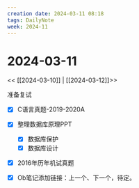 ```yaml
---
creation date: 2024-03-11 08:18
tags: DailyNote
week: 2024-11
---
```


# 2024-03-11

<< [[2024-03-10]] | [[2024-03-12]]>>

准备复试
- [x] C语言真题-2019-2020A
- [x] 整理数据库原理PPT
	- [x] 数据库保护
	- [x] 数据库设计
- [x] 2016年历年机试真题

- [x] Ob笔记添加链接：上一个、下一个，待定。